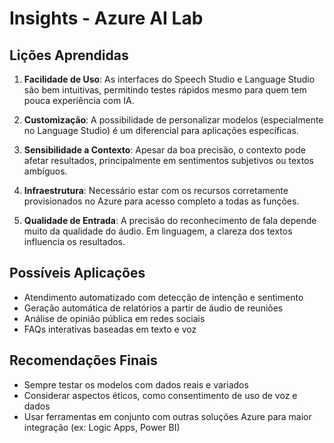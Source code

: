 # Insights - Azure AI Lab

## Lições Aprendidas

1. **Facilidade de Uso**: As interfaces do Speech Studio e Language Studio são bem intuitivas, permitindo testes rápidos mesmo para quem tem pouca experiência com IA.

2. **Customização**: A possibilidade de personalizar modelos (especialmente no Language Studio) é um diferencial para aplicações específicas.

3. **Sensibilidade a Contexto**: Apesar da boa precisão, o contexto pode afetar resultados, principalmente em sentimentos subjetivos ou textos ambíguos.

4. **Infraestrutura**: Necessário estar com os recursos corretamente provisionados no Azure para acesso completo a todas as funções.

5. **Qualidade de Entrada**: A precisão do reconhecimento de fala depende muito da qualidade do áudio. Em linguagem, a clareza dos textos influencia os resultados.

## Possíveis Aplicações

* Atendimento automatizado com detecção de intenção e sentimento
* Geração automática de relatórios a partir de áudio de reuniões
* Análise de opinião pública em redes sociais
* FAQs interativas baseadas em texto e voz

## Recomendações Finais

* Sempre testar os modelos com dados reais e variados
* Considerar aspectos éticos, como consentimento de uso de voz e dados
* Usar ferramentas em conjunto com outras soluções Azure para maior integração (ex: Logic Apps, Power BI)
